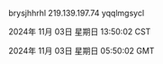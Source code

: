 brysjhhrhl 219.139.197.74 yqqlmgsycl

2024年 11月 03日 星期日 13:50:02 CST

2024年 11月 03日 星期日 05:50:02 GMT

